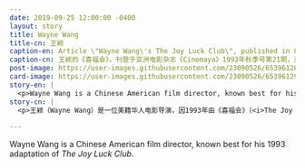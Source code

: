 ```yaml
---
date: 2019-09-25 12:00:00 -0400
layout: story
title: Wayne Wang
title-cn: 王颖
caption-en: Article \"Wayne Wang\'s The Joy Luck Club\", published in Cinemaya, The Asian film magazine, Issue Autumn 1993 No. 21,<br>Museum of Chinese in America (MOCA) Library
caption-cn: 王颖的《喜福会》，刊登于亚洲电影杂志《Cinemaya》1993年秋季号第21期，美国华人博物馆（MOCA）图书馆馆藏
post-image: https://user-images.githubusercontent.com/23090526/65396128-fc458180-dd70-11e9-8e1a-2d5aabe930b0.jpg
card-image: https://user-images.githubusercontent.com/23090526/65396129-fd76ae80-dd70-11e9-9d91-ef565de6bb34.jpg
story-en: |
  <p>Wayne Wang is a Chinese American film director, known best for his 1993 adaptation of <i>The Joy Luck Club</i>.Wang was born Hong Kong in 1949 and named after his father’s favorite movie star, John Wayne. Wang’s parents sent him to the U.S. to prepare for medical school but he fell in love with the arts instead and studied film and television at California College of Arts and Crafts in Oakland. Wang’s early films often grappled with the experiences of the Chinese diaspora: in his debut film, <i>Chan is Missing</i>(1982), Wang explored the daily ins and outs of Chinatown, a depiction that contrasted Hollywood’s typical use of the neighborhood as a racially coded signifier of mystery and danger. His family comedy about a Chinese American mother and daughter relationship, <i>Dim Sum: A Little Bit of Heart</i>, solidified his reputation before he created his most well-known film, <i>The Joy Luck Club</i> (1993). Wang would go on to release several successful feature films over his career. With the release of <i>Crazy Rich Asians</i> last year, the first film since <i>The Joy Luck Club</i> to have a majority Asian cast, the trailblazing legacy of Wang remains more relevant than ever.</p>
story-cn: |
  <p>王颖（Wayne Wang）是一位美籍华人电影导演，因1993年由《喜福会》（<i>The Joy Luck Club</i>）改编的电影而闻名。王颖1949年出生于香港，以他父亲最喜欢的电影明星John Wayne的名字命名。王颖的父母送他去美国上医学院，但他却爱上了艺术，在奥克兰的加州艺术学院(California College of Arts and Crafts)学习影视。王颖早期的电影常常与散居海外的华人的经历有关：在他的处女作《寻人》（<i>Chan is Missing</i> 1982），王先生探索了唐人街的日常生活，与好莱坞将唐人街作为神秘和危险的种族象征的典型做法形成了对比。他的家庭喜剧《点心》（<i>Dim Sum: A Little Bit of Heart</i>）讲述了一个美籍华人母亲和她的女儿之间的关系，这部剧在他创作出自己最出名的电影《喜福会》（<i>The Joy Luck Club</i> 1993）之前确定了他在电影界的地位。在他的职业生涯中，王先生后续又发行了几部成功的故事片。去年上映的《摘金奇缘》（<i>Crazy Rich Asians</i>）是继《喜福会》之后的第一部亚裔演员占多数的电影，在这一点上，王颖留给后人的，是迄今为止最为重要的。</p>
  
---
```

Wayne Wang is a Chinese American film director, known best for his 1993 adaptation of <i>The Joy Luck Club</i>.
